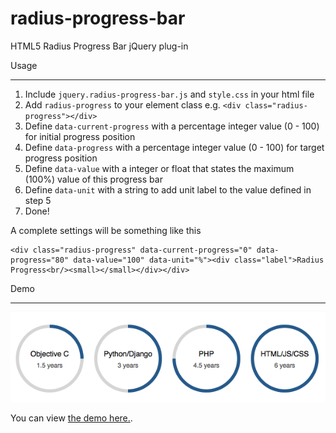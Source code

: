 radius-progress-bar
===================

HTML5 Radius Progress Bar jQuery plug-in


Usage
_____


1. Include `jquery.radius-progress-bar.js` and `style.css` in your html file
2. Add `radius-progress` to your element class e.g. `<div class="radius-progress"></div>`
3. Define `data-current-progress` with a percentage integer value (0 - 100) for initial progress position
4. Define `data-progress` with a percentage integer value (0 - 100) for target progress position
5. Define `data-value` with a integer or float that states the maximum (100%) value of this progress bar
6. Define `data-unit` with a string to add unit label to the value defined in step 5
7. Done!


A complete settings will be something like this

```
<div class="radius-progress" data-current-progress="0" data-progress="80" data-value="100" data-unit="%"><div class="label">Radius Progress<br/><small></small></div></div>
```


Demo
____

![Alt Demo](demo.png)

You can view [the demo here.](demo.html "Demo").
